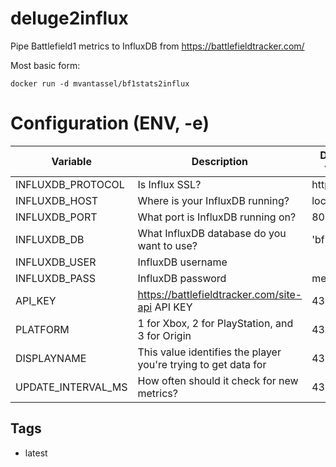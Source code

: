 # deluge2influx
Pipe Battlefield1 metrics to InfluxDB from https://battlefieldtracker.com/

Most basic form:

    docker run -d mvantassel/bf1stats2influx


# Configuration (ENV, -e)

Variable | Description | Default value | Sample value | Required?
-------- | ----------- | ------------- | ------------ | ---------
INFLUXDB_PROTOCOL | Is Influx SSL? | http | https | optional
INFLUXDB_HOST | Where is your InfluxDB running? | localhost | influxdb | recommended
INFLUXDB_PORT | What port is InfluxDB running on? | 8086 | 999 | optional
INFLUXDB_DB | What InfluxDB database do you want to use? | 'bf1stats' | 'potato' | required
INFLUXDB_USER | InfluxDB username | | | optional
INFLUXDB_PASS | InfluxDB password | metrics | | optional
API_KEY | https://battlefieldtracker.com/site-api API KEY | 43200000 | 1000 | optional
PLATFORM | 1 for Xbox, 2 for PlayStation, and 3 for Origin | 43200000 | 1000 | optional
DISPLAYNAME | This value identifies the player you're trying to get data for | 43200000 | 1000 | optional
UPDATE_INTERVAL_MS | How often should it check for new metrics? | 43200000 | 1000 | optional

## Tags

- latest
